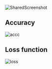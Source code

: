 
![SharedScreenshot](https://user-images.githubusercontent.com/72034584/133979810-f3b4731b-040f-4e72-8bca-1459ac1a6acb.jpg)
## Accuracy
![accc](https://user-images.githubusercontent.com/72034584/134281103-a46e352e-06e9-4f4d-8749-4359182d8b6c.PNG)
## Loss function
![loss](https://user-images.githubusercontent.com/72034584/134281111-2e82eeb9-598c-40df-914a-b2fa1860f54d.PNG)
